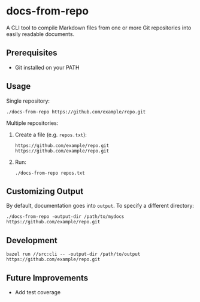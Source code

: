 # docs-from-repo

A CLI tool to compile Markdown files from one or more Git repositories into easily readable documents.

## Prerequisites

- Git installed on your PATH

## Usage

Single repository:

    ./docs-from-repo https://github.com/example/repo.git

Multiple repositories:

1. Create a file (e.g. `repos.txt`):

       https://github.com/example/repo.git
       https://github.com/example/repo.git

2. Run:

       ./docs-from-repo repos.txt

## Customizing Output

By default, documentation goes into `output`. To specify a different directory:

    ./docs-from-repo -output-dir /path/to/mydocs https://github.com/example/repo.git

## Development

    bazel run //src:cli -- -output-dir /path/to/output https://github.com/example/repo.git

## Future Improvements

- Add test coverage
